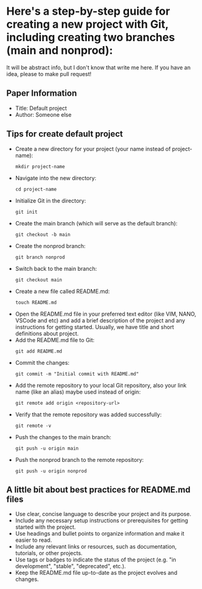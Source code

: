 Here's a step-by-step guide for creating a new project with Git, including creating two branches (main and nonprod):
===
It will be abstract info, but I don't know that write me here. If you have an idea, please to make pull request!

## Paper Information
- Title: Default project
- Author: Someone else

##  Tips for create default project
- Create a new directory for your project (your name instead of project-name):
  ```
  mkdir project-name
  ```
- Navigate into the new directory:
  ```
  cd project-name
  ```
- Initialize Git in the directory:
  ```
  git init
  ```
- Create the main branch (which will serve as the default branch):
  ```
  git checkout -b main
  ```
- Create the nonprod branch:
  ```
  git branch nonprod
  ```
- Switch back to the main branch:
  ```
  git checkout main
  ```
- Create a new file called README.md:
  ```
  touch README.md
  ```
- Open the README.md file in your preferred text editor (like VIM, NANO, VSCode and etc) and add a brief description of the project and any instructions for getting started. Usually, we have title and short definitions about project.
- Add the README.md file to Git:
  ```
  git add README.md
  ```
- Commit the changes:
  ```
  git commit -m "Initial commit with README.md"
  ```
- Add the remote repository to your local Git repository, also your link name (like an alias) maybe used instead of origin:
  ```
  git remote add origin <repository-url>
  ```
- Verify that the remote repository was added successfully:
  ```
  git remote -v
  ```
- Push the changes to the main branch:
  ```
  git push -u origin main
  ```
- Push the nonprod branch to the remote repository:
  ```
  git push -u origin nonprod
  ```

## A little bit about best practices for README.md files

- Use clear, concise language to describe your project and its purpose.
- Include any necessary setup instructions or prerequisites for getting started with the project.
- Use headings and bullet points to organize information and make it easier to read.
- Include any relevant links or resources, such as documentation, tutorials, or other projects.
- Use tags or badges to indicate the status of the project (e.g. "in development", "stable", "deprecated", etc.).
- Keep the README.md file up-to-date as the project evolves and changes.